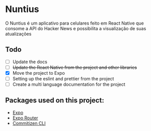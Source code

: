 # Nuntius

O Nuntius é um aplicativo para celulares feito em React Native que consome a API do Hacker News e possibilita a visualização de suas atualizações

## Todo
- [ ] Update the docs
- [ ] ~~Update the React Native from the project and other libraries~~
- [x] Move the project to Expo
- [ ] Setting up the eslint and prettier from the project
- [ ] Create a multi language documentation for the project

## Packages used on this project:
- [Expo](https://github.com/expo/expo)
- [Expo Router](https://docs.expo.dev/router/introduction/)
- [Commitizen CLI](https://github.com/commitizen/cz-cli)
